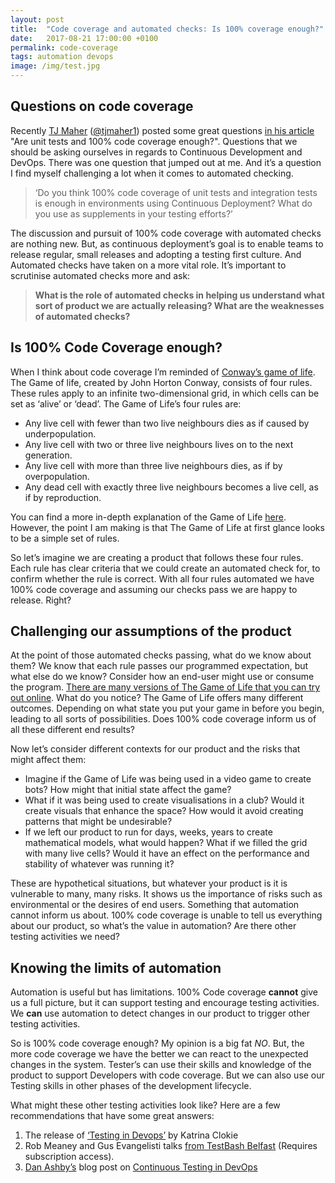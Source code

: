 ```yaml
---
layout: post
title:  "Code coverage and automated checks: Is 100% coverage enough?"
date:   2017-08-21 17:00:00 +0100
permalink: code-coverage
tags: automation devops
image: /img/test.jpg
---
```


<h2><a id="Questions_on_code_coverage_0"></a>Questions on code coverage</h2>
<p>Recently <a href="www.tjmaher.com">TJ Maher</a> (<a href="https://twitter.com/tjmaher1">@tjmaher1</a>) posted some great questions <a href="http://www.tjmaher.com/2017/08/need-your-expert-opinion-for-article.html">in his article</a> "Are unit tests and 100% code coverage enough?". Questions that we should be asking ourselves in regards to Continuous Development and DevOps. There was one question that jumped out at me. And it’s a question I find myself challenging a lot when it comes to automated checking.</p>
<blockquote>
<p>‘Do you think 100% code coverage of unit tests and integration tests is enough in environments using Continuous Deployment? What do you use as supplements in your testing efforts?’</p>
</blockquote>
<p>The discussion and pursuit of 100% code coverage with automated checks are nothing new. But, as continuous deployment’s goal is to enable teams to release regular, small releases and adopting a testing first culture.  And Automated checks have taken on a more vital role. It’s important to scrutinise automated checks more and ask:</p>
<blockquote>
<p><strong>What is the role of automated checks in helping us understand what sort of product we are actually releasing? What are the weaknesses of automated checks?</strong></p>
</blockquote>
<h2><a id="Is_100_Code_Coverage_enough_10"></a>Is 100% Code Coverage enough?</h2>
<p>When I think about code coverage I’m reminded of <a href="https://en.wikipedia.org/wiki/Conway%27s_Game_of_Life">Conway’s game of life</a>. The Game of life, created by John Horton Conway, consists of four rules. These rules apply to an infinite two-dimensional grid, in which cells can be set as ‘alive’ or ‘dead’. The Game of Life’s four rules are:</p>
<ul>
<li>Any live cell with fewer than two live neighbours dies as if caused by underpopulation.</li>
<li>Any live cell with two or three live neighbours lives on to the next generation.</li>
<li>Any live cell with more than three live neighbours dies, as if by overpopulation.</li>
<li>Any dead cell with exactly three live neighbours becomes a live cell, as if by reproduction.</li>
</ul>
<p>You can find a more in-depth explanation of the Game of Life <a href="https://www.youtube.com/watch?v=ouipbDkwHWA">here</a>. However, the point I am making is that The Game of Life at first glance looks to be a simple set of rules.</p>
<p>So let’s imagine we are creating a product that follows these four rules. Each rule has clear criteria that we could create an automated check for, to confirm whether the rule is correct. With all four rules automated we have 100% code coverage and assuming our checks pass we are happy to release. Right?</p>
<h2><a id="Challenging_our_assumptions_of_the_product_23"></a>Challenging our assumptions of the product</h2>
<p>At the point of those automated checks passing, what do we know about them? We know that each rule passes our programmed expectation, but what else do we know? Consider how an end-user might use or consume the program. <a href="https://bitstorm.org/gameoflife/">There are many versions of The Game of Life that you can try out online</a>. What do you notice? The Game of Life offers many different outcomes. Depending on what state you put your game in before you begin, leading to all sorts of possibilities. Does 100% code coverage inform us of all these different end results?</p>
<p>Now let’s consider different contexts for our product and the risks that might affect them:</p>
<ul>
<li>Imagine if the Game of Life was being used in a video game to create bots? How might that initial state affect the game?</li>
<li>What if it was being used to create visualisations in a club? Would it create visuals that enhance the space? How would it avoid creating patterns that might be undesirable?</li>
<li>If we left our product to run for days, weeks, years to create mathematical models, what would happen? What if we filled the grid with many live cells? Would it have an effect on the performance and stability of whatever was running it?</li>
</ul>
<p>These are hypothetical situations, but whatever your product is it is vulnerable to many, many risks. It shows us the importance of risks such as environmental or the desires of end users. Something that automation cannot inform us about. 100% code coverage is unable to tell us everything about our product, so what’s the value in automation? Are there other testing activities we need?</p>
<h2><a id="Knowing_the_limits_of_automation_35"></a>Knowing the limits of automation</h2>
<p>Automation is useful but has limitations. 100% Code coverage <strong>cannot</strong> give us a full picture, but it can support testing and encourage testing activities. We <strong>can</strong> use automation to detect changes in our product to trigger other testing activities.</p>
<p>So is 100% code coverage enough? My opinion is a big fat <em>NO</em>. But, the more code coverage we have the better we can react to the unexpected changes in the system. Tester’s can use their skills and knowledge of the product to support Developers with code coverage. But we can also use our Testing skills in other phases of the development lifecycle.</p>
<p>What might these other testing activities look like? Here are a few recommendations that have some great answers:</p>
<ol>
<li>The release of <a href="https://leanpub.com/testingindevops">‘Testing in Devops’</a> by Katrina Clokie</li>
<li>Rob Meaney and Gus Evangelisti talks <a href="https://dojo.ministryoftesting.com/series/testbash-belfast-2017">from TestBash Belfast</a> (Requires subscription access).</li>
<li><a href="https://twitter.com/DanAshby04">Dan Ashby’s</a> blog post on <a href="https://danashby.co.uk/2016/10/19/continuous-testing-in-devops/">Continuous Testing in DevOps</a></li>
</ol>